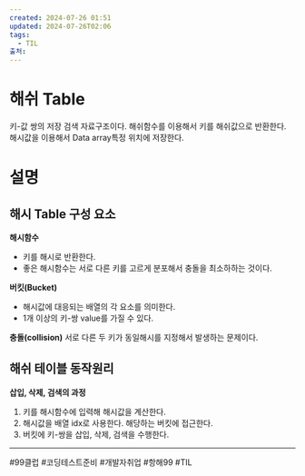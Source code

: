 ```yaml
---
created: 2024-07-26 01:51
updated: 2024-07-26T02:06
tags:
  - TIL
출처: 
---
```

# 해쉬 Table
키-값 쌍의 저장 검색 자료구조이다.
해쉬함수를 이용해서 키를 해쉬값으로 반환한다.
해시값을 이용해서 Data array특정 위치에 저장한다.

# 설명
## 해시 Table 구성 요소
**해시함수**
- 키를 해시로 반환한다.
- 좋은 해시함수는 서로 다른 키를 고르게 분포해서 충돌을 최소하하는 것이다.

**버킷(Bucket)**
- 해시값에 대응되는 배열의 각 요소를 의미한다.
- 1개 이상의 키-쌍 value를 가질 수 있다.

**충돌(collision)**
서로 다른 두 키가 동일해시를 지정해서 발생하는 문제이다.

## 해쉬 테이블 동작원리
**삽입, 삭제, 검색의 과정** 
1. 키를 해시함수에 입력해 해시값을 계산한다.
2. 해시값을 배열 idx로 사용한다. 해당하는 버킷에 접근한다.
3. 버킷에 키-쌍을 삽입, 삭제, 검색을 수행한다.


---
#99클럽 #코딩테스트준비 #개발자취업 #항해99 #TIL 